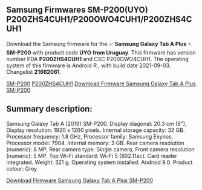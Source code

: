 <h2>Samsung Firmwares SM-P200(UYO) P200ZHS4CUH1/P200OWO4CUH1/P200ZHS4CUH1</h2>
Download the Samsung firmware for the ✅ <strong>Samsung Galaxy Tab A Plus </strong> ⭐ <strong>SM-P200</strong> with product code <strong>UYO</strong> <strong> from Uruguay</strong>. This firmware has version number PDA <strong>P200ZHS4CUH1</strong> and CSC P200OWO4CUH1. The operating system of this firmware is Android R , with build date 2021-09-03. Changelist <strong>21662061</strong>.


[SM-P200](https://samfirm.shop/samsung/model/SM-P200)
[P200ZHS4CUH1](https://samfirm.shop/samsung/pda/P200ZHS4CUH1)
[Download Firmware Samsung Galaxy Tab A Plus SM-P200](https://samfirm.shop/samsung/firmware/452396)
<h2>Summary description:</h2>
<p>Samsung Galaxy Tab A (2019) SM-P200. Display diagonal: 20.3 cm (8"), Display resolution: 1920 x 1200 pixels. Internal storage capacity: 32 GB. Processor frequency: 1.8 GHz, Processor family: Samsung Exynos, Processor model: 7904. Internal memory: 3 GB. Rear camera resolution (numeric): 8 MP, Rear camera type: Single camera, Front camera resolution (numeric): 5 MP. Top Wi-Fi standard: Wi-Fi 5 (802.11ac). Card reader integrated. Weight: 321 g. Operating system installed: Android 9.0. Product colour: Grey</p>


[Download Firmware Samsung Galaxy Tab A Plus SM-P200](https://samfirm.shop/samsung/firmware/452396)
